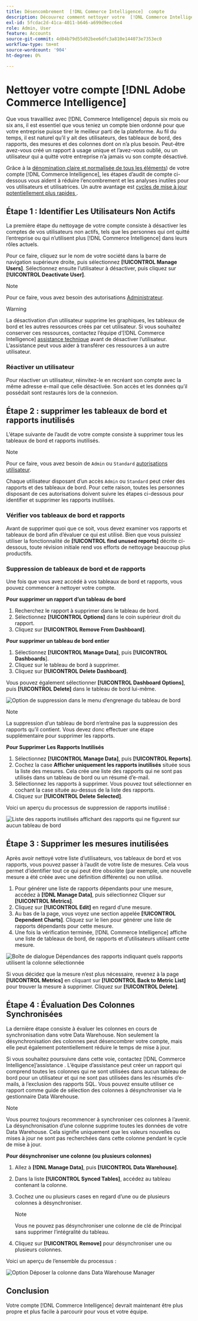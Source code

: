 ```yaml
---
title: Désencombrement  [!DNL Commerce Intelligence]  compte
description: Découvrez comment nettoyer votre  [!DNL Commerce Intelligence] .
exl-id: 5fcdac2d-41ca-4011-b646-a699d9ecc6e4
role: Admin, User
feature: Accounts
source-git-commit: 4d04b79d55d02bee6dfc3a810e144073e7353ec0
workflow-type: tm+mt
source-wordcount: '904'
ht-degree: 0%

---
```


# Nettoyer votre compte [!DNL Adobe Commerce Intelligence]

Que vous travailliez avec [!DNL Commerce Intelligence] depuis six mois ou six ans, il est essentiel que vous teniez un compte bien ordonné pour que votre entreprise puisse tirer le meilleur parti de la plateforme. Au fil du temps, il est naturel qu’il y ait des utilisateurs, des tableaux de bord, des rapports, des mesures et des colonnes dont on n’a plus besoin. Peut-être avez-vous créé un rapport à usage unique et l’avez-vous oublié, ou un utilisateur qui a quitté votre entreprise n’a jamais vu son compte désactivé.

Grâce à la [dénomination claire et normalisée de tous les éléments](../best-practices/naming-elements.md)) de votre compte [!DNL Commerce Intelligence], les étapes d’audit de compte ci-dessous vous aident à réduire l’encombrement et les analyses inutiles pour vos utilisateurs et utilisatrices. Un autre avantage est [ cycles de mise à jour potentiellement plus rapides ](../best-practices/reduce-update-cycle-time.md).

## Étape 1 : Identifier Les Utilisateurs Non Actifs

La première étape du nettoyage de votre compte consiste à désactiver les comptes de vos utilisateurs non actifs, tels que les personnes qui ont quitté l’entreprise ou qui n’utilisent plus [!DNL Commerce Intelligence] dans leurs rôles actuels.

Pour ce faire, cliquez sur le nom de votre société dans la barre de navigation supérieure droite, puis sélectionnez **[!UICONTROL Manage Users]**. Sélectionnez ensuite l’utilisateur à désactiver, puis cliquez sur **[!UICONTROL Deactivate User]**.

>[!NOTE]
>
>Pour ce faire, vous avez besoin des autorisations [Administrateur](../administrator/user-management/user-management.md).

>[!WARNING]
>
>La désactivation d’un utilisateur supprime les graphiques, les tableaux de bord et les autres ressources créés par cet utilisateur. Si vous souhaitez conserver ces ressources, contactez l’équipe d’[!DNL Commerce Intelligence] [assistance technique](../guide-overview.md#Submitting-a-Support-Ticket) avant de désactiver l’utilisateur. L’assistance peut vous aider à transférer ces ressources à un autre utilisateur.

### Réactiver un utilisateur

Pour réactiver un utilisateur, réinvitez-le en recréant son compte avec la même adresse e-mail que celle désactivée. Son accès et les données qu’il possédait sont restaurés lors de la connexion.

## Étape 2 : supprimer les tableaux de bord et rapports inutilisés

L’étape suivante de l’audit de votre compte consiste à supprimer tous les tableaux de bord et rapports inutilisés.

>[!NOTE]
>
>Pour ce faire, vous avez besoin de `Admin` ou `Standard` [autorisations utilisateur](../administrator/user-management/user-management.md).

Chaque utilisateur disposant d’un accès `Admin` ou `Standard` peut créer des rapports et des tableaux de bord. Pour cette raison, toutes les personnes disposant de ces autorisations doivent suivre les étapes ci-dessous pour identifier et supprimer les rapports inutilisés.

### Vérifier vos tableaux de bord et rapports

Avant de supprimer quoi que ce soit, vous devez examiner vos rapports et tableaux de bord afin d’évaluer ce qui est utilisé. Bien que vous puissiez utiliser la fonctionnalité de **[!UICONTROL find unused reports]** décrite ci-dessous, toute révision initiale rend vos efforts de nettoyage beaucoup plus productifs.

### Suppression de tableaux de bord et de rapports

Une fois que vous avez accédé à vos tableaux de bord et rapports, vous pouvez commencer à nettoyer votre compte.

**Pour supprimer un rapport d’un tableau de bord**

1. Recherchez le rapport à supprimer dans le tableau de bord.
1. Sélectionnez **[!UICONTROL Options]** dans le coin supérieur droit du rapport.
1. Cliquez sur **[!UICONTROL Remove From Dashboard]**.

**Pour supprimer un tableau de bord entier**

1. Sélectionnez **[!UICONTROL Manage Data]**, puis **[!UICONTROL Dashboards**].
1. Cliquez sur le tableau de bord à supprimer.
1. Cliquez sur **[!UICONTROL Delete Dashboard]**.

Vous pouvez également sélectionner **[!UICONTROL Dashboard Options]**, puis **[!UICONTROL Delete]** dans le tableau de bord lui-même.

![Option de suppression dans le menu d’engrenage du tableau de bord](../../mbi/assets/Delete_from_dashboard.png)

>[!NOTE]
>
>La suppression d’un tableau de bord n’entraîne pas la suppression des rapports qu’il contient. Vous devez donc effectuer une étape supplémentaire pour supprimer les rapports.

**Pour Supprimer Les Rapports Inutilisés**

1. Sélectionnez **[!UICONTROL Manage Data]**, puis **[!UICONTROL Reports]**.
1. Cochez la case **Afficher uniquement les rapports inutilisés** située sous la liste des mesures. Cela crée une liste des rapports qui ne sont pas utilisés dans un tableau de bord ou un résumé d’e-mail.
1. Sélectionnez les rapports à supprimer. Vous pouvez tout sélectionner en cochant la case située au-dessus de la liste des rapports.
1. Cliquez sur **[!UICONTROL Delete Selected]**.

Voici un aperçu du processus de suppression de rapports inutilisé :

![Liste des rapports inutilisés affichant des rapports qui ne figurent sur aucun tableau de bord](../../mbi/assets/unused_reports.png)

## Étape 3 : Supprimer les mesures inutilisées

Après avoir nettoyé votre liste d’utilisateurs, vos tableaux de bord et vos rapports, vous pouvez passer à l’audit de votre liste de mesures. Cela vous permet d’identifier tout ce qui peut être obsolète (par exemple, une nouvelle mesure a été créée avec une définition différente) ou non utilisé.

1. Pour générer une liste de rapports dépendants pour une mesure, accédez à **[!DNL Manage Data]**, puis sélectionnez Cliquer sur **[!UICONTROL Metrics]**.
1. Cliquez sur **[!UICONTROL Edit]** en regard d’une mesure.
1. Au bas de la page, vous voyez une section appelée **[!UICONTROL Dependent Charts]**. Cliquez sur le lien pour générer une liste de rapports dépendants pour cette mesure.
1. Une fois la vérification terminée, [!DNL Commerce Intelligence] affiche une liste de tableaux de bord, de rapports et d’utilisateurs utilisant cette mesure.

![Boîte de dialogue Dépendances des rapports indiquant quels rapports utilisent la colonne sélectionnée](../../mbi/assets/report_dependecies.png)

Si vous décidez que la mesure n’est plus nécessaire, revenez à la page **[!UICONTROL Metrics]** en cliquant sur **[!UICONTROL Back to Metric List]** pour trouver la mesure à supprimer. Cliquez sur **[!UICONTROL Delete]**.

## Étape 4 : Évaluation Des Colonnes Synchronisées

La dernière étape consiste à évaluer les colonnes en cours de synchronisation dans votre Data Warehouse. Non seulement la désynchronisation des colonnes peut désencombrer votre compte, mais elle peut également potentiellement réduire le temps de mise à jour.

Si vous souhaitez poursuivre dans cette voie, contactez [!DNL Commerce Intelligence]’assistance [](../guide-overview.md#Submitting-a-Support-Ticket). L’équipe d’assistance peut créer un rapport qui comprend toutes les colonnes qui ne sont utilisées dans aucun tableau de bord pour un utilisateur et qui ne sont pas utilisées dans les résumés d’e-mails, à l’exclusion des rapports SQL. Vous pouvez ensuite utiliser ce rapport comme guide de sélection des colonnes à désynchroniser via le gestionnaire Data Warehouse.

>[!NOTE]
>
>Vous pourrez toujours recommencer à synchroniser ces colonnes à l’avenir. La désynchronisation d’une colonne supprime toutes les données de votre Data Warehouse. Cela signifie uniquement que les valeurs nouvelles ou mises à jour ne sont pas recherchées dans cette colonne pendant le cycle de mise à jour.

**Pour désynchroniser une colonne (ou plusieurs colonnes)**

1. Allez à **[!DNL Manage Data]**, puis **[!UICONTROL Data Warehouse]**.
1. Dans la liste **[!UICONTROL Synced Tables]**, accédez au tableau contenant la colonne.
1. Cochez une ou plusieurs cases en regard d’une ou de plusieurs colonnes à désynchroniser.

   >[!NOTE]
   >
   >Vous ne pouvez pas désynchroniser une colonne de clé de Principal sans supprimer l’intégralité du tableau.

1. Cliquez sur **[!UICONTROL Remove]** pour désynchroniser une ou plusieurs colonnes.

Voici un aperçu de l’ensemble du processus :

![Option Déposer la colonne dans Data Warehouse Manager](../../mbi/assets/drop_column.png)

## Conclusion

Votre compte [!DNL Commerce Intelligence] devrait maintenant être plus propre et plus facile à parcourir pour vous et votre équipe.
